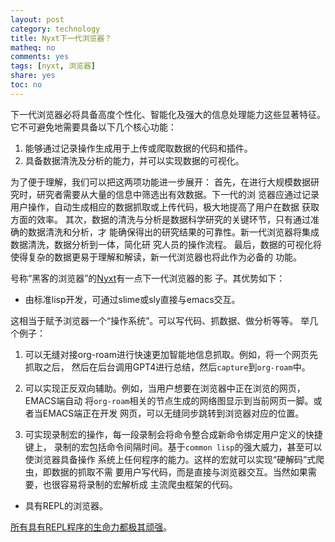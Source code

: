 ```yaml
---
layout: post
category: technology
title: Nyxt下一代浏览器？
matheq: no
comments: yes
tags: [nyxt, 浏览器]
share: yes
toc: no
---
```


下一代浏览器必将具备高度个性化、智能化及强大的信息处理能力这些显著特征。
它不可避免地需要具备以下几个核心功能：

1. 能够通过记录操作生成用于上传或爬取数据的代码和插件。
2. 具备数据清洗及分析的能力，并可以实现数据的可视化。

为了便于理解，我们可以把这两项功能进一步展开：
首先，在进行大规模数据研究时，研究者需要从大量的信息中筛选出有效数据。下一代的浏
览器应通过记录用户操作，自动生成相应的数据抓取或上传代码，极大地提高了用户在数据
获取方面的效率。
其次，数据的清洗与分析是数据科学研究的关键环节，只有通过准确的数据清洗和分析，才
能确保得出的研究结果的可靠性。新一代浏览器将集成数据清洗，数据分析到一体，简化研
究人员的操作流程。
最后，数据的可视化将使得复杂的数据更易于理解和解读，新一代浏览器也将此作为必备的
功能。

号称“黑客的浏览器”的[Nyxt](https://nyxt.atlas.engineer/)有一点下一代浏览器的影
子。其优势如下：

- 由标准lisp开发，可通过slime或sly直接与emacs交互。

这相当于赋予浏览器一个“操作系统”。可以写代码、抓数据、做分析等等。
举几个例子：

  1. 可以无缝对接org-roam进行快速更加智能地信息抓取。例如，将一个网页先抓取之后，
  然后在后台调用GPT4进行总结，然后`capture`到`org-roam`中。

  2. 可以实现正反双向辅助。例如，当用户想要在浏览器中正在浏览的网页，EMACS端自动
     将`org-roam`相关的节点生成的网络图显示到当前网页一脚。或者当EMACS端正在开发
     网页，可以无缝同步跳转到浏览器对应的位置。

  3. 可实现录制宏的操作，每一段录制会将命令整合成新命令绑定用户定义的快捷键上，
     录制的宏包括命令间隔时间。基于`common lisp`的强大威力，甚至可以使浏览器具备操作
     系统上任何程序的能力。这样的宏就可以实现“硬解码”式爬虫，即数据的抓取不需
     要用户写代码，而是直接与浏览器交互。当然如果需要，也很容易将录制的宏解析成
     主流爬虫框架的代码。

- 具有REPL的浏览器。

[所有具有REPL程序的生命力都极其顽强](https://dustincys.github.io/cn/2023/03/org-roam/)。

